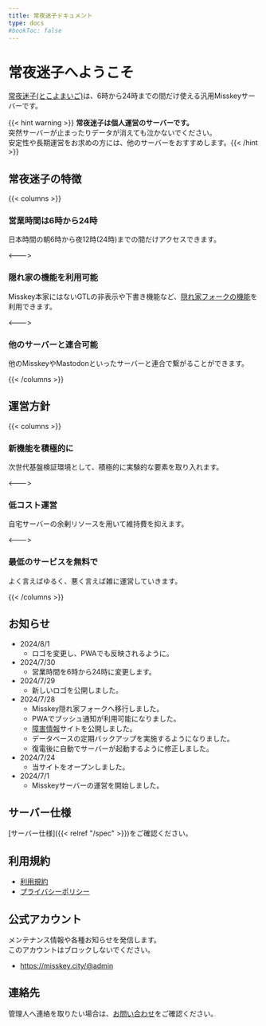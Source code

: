 ```yaml
---
title: 常夜迷子ドキュメント
type: docs
#bookToc: false
---
```


# 常夜迷子へようこそ

[常夜迷子(とこよまいご)](https://misskey.city)は、6時から24時までの間だけ使える汎用Misskeyサーバーです。  

{{< hint warning >}} **常夜迷子は個人運営のサーバーです。**  
突然サーバーが止まったりデータが消えても泣かないでください。  
安定性や長期運営をお求めの方には、他のサーバーをおすすめします。{{< /hint >}}

## 常夜迷子の特徴

{{< columns >}}
### 営業時間は6時から24時

日本時間の朝6時から夜12時(24時)までの間だけアクセスできます。

<--->

### 隠れ家の機能を利用可能

Misskey本家にはないGTLの非表示や下書き機能など、[隠れ家フォークの機能](https://github.com/hideki0403/kakurega.app/blob/dev-kakurega/docs/difference.md)を利用できます。

<--->

### 他のサーバーと連合可能

他のMisskeyやMastodonといったサーバーと連合で繋がることができます。

{{< /columns >}}

## 運営方針

{{< columns >}}

### 新機能を積極的に

次世代基盤検証環境として、積極的に実験的な要素を取り入れます。

<--->

### 低コスト運営

自宅サーバーの余剰リソースを用いて維持費を抑えます。

<--->

### 最低のサービスを無料で

よく言えばゆるく、悪く言えば雑に運営していきます。

{{< /columns >}}

## お知らせ
- 2024/8/1
  - ロゴを変更し、PWAでも反映されるように。
- 2024/7/30
  - 営業時間を6時から24時に変更します。
- 2024/7/29
  - 新しいロゴを公開しました。
- 2024/7/28
  - Misskey隠れ家フォークへ移行しました。
  - PWAでプッシュ通知が利用可能になりました。
  - [障害情報](https://status.misskey.city)サイトを公開しました。
  - データベースの定期バックアップを実施するようになりました。
  - 復電後に自動でサーバーが起動するように修正しました。
- 2024/7/24
  - 当サイトをオープンしました。
- 2024/7/1
  - Misskeyサーバーの運営を開始しました。

## サーバー仕様

[サーバー仕様]({{< relref "/spec" >}})をご確認ください。

## 利用規約

- [利用規約](/rule)
- [プライバシーポリシー](/privacy)

## 公式アカウント

メンテナンス情報や各種お知らせを発信します。  
このアカウントはブロックしないでください。

- https://misskey.city/@admin

## 連絡先

管理人へ連絡を取りたい場合は、[お問い合わせ](/contact)をご確認ください。
